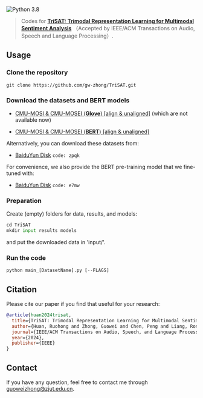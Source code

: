 ![Python 3.8](https://img.shields.io/badge/python-3.8-green)

>Codes for **[TriSAT: Trimodal Representation Learning for Multimodal Sentiment Analysis](https://ieeexplore.ieee.org/document/10675444)** （Accepted by IEEE/ACM Transactions on Audio, Speech and Language Processing）.

## Usage
### Clone the repository
    git clone https://github.com/gw-zhong/TriSAT.git
### Download the datasets and BERT models
+ [CMU-MOSI & CMU-MOSEI (**Glove**) [align & unaligned]](http://immortal.multicomp.cs.cmu.edu/raw_datasets/processed_data/) (which are not available now)

+ [CMU-MOSI & CMU-MOSEI (**BERT**) [align & unaligned]](https://github.com/thuiar/MMSA)

Alternatively, you can download these datasets from:
- [BaiduYun Disk](https://pan.baidu.com/s/16UcDXgwmq9kxHf6ziJcChw) ```code: zpqk```

For convenience, we also provide the BERT pre-training model that we fine-tuned with:

- [BaiduYun Disk](https://pan.baidu.com/s/12zhRpTEx5589Bmo0OAF5cg) ```code: e7mw```

### Preparation
Create (empty) folders for data, results, and models:
 ```python
cd TriSAT
 mkdir input results models
```
and put the downloaded data in 'input/'.

### Run the code
 ```python
python main_[DatasetName].py [--FLAGS]
 ```

## Citation
Please cite our paper if you find that useful for your research:
 ```bibtex
@article{huan2024trisat,
   title={TriSAT: Trimodal Representation Learning for Multimodal Sentiment Analysis},
   author={Huan, Ruohong and Zhong, Guowei and Chen, Peng and Liang, Ronghua},
   journal={IEEE/ACM Transactions on Audio, Speech, and Language Processing},
   year={2024},
   publisher={IEEE}
}
 ```

## Contact
If you have any question, feel free to contact me through [guoweizhong@zjut.edu.cn](guoweizhong@zjut.edu.cn).